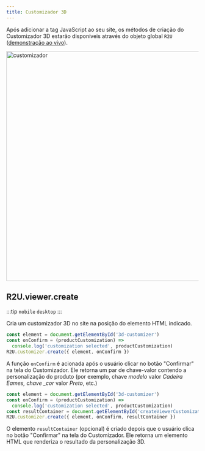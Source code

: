 ```yaml
---
title: Customizador 3D
---
```


Após adicionar a tag JavaScript ao seu site, os métodos de criação do Customizador 3D estarão disponíveis através do objeto global `R2U` ([demonstração ao vivo](https://customizer.r2u.io)).

<div>
  <p float="left">
    <img src="https://sdk.r2u.io/documentation/customizer.gif" title="customizador" width="600"/>
  </p>
</div>

## R2U.viewer.create

:::tip `mobile` `desktop`
:::

Cria um customizador 3D no site na posição do elemento HTML indicado.

```typescript
const element = document.getElementById('3d-customizer')
const onConfirm = (productCustomization) =>
  console.log('customization selected', productCustomization)
R2U.customizer.create({ element, onConfirm })
```

A função `onConfirm` é acionada após o usuário clicar no botão "Confirmar" na tela do Customizador. Ele retorna um par de chave-valor contendo a personalização do produto (por exemplo, chave _modelo_ valor _Cadeira Eames, chave \_cor_ valor _Preto_, etc.)

```typescript
const element = document.getElementById('3d-customizer')
const onConfirm = (productCustomization) =>
  console.log('customization selected', productCustomization)
const resultContainer = document.getElementById('createViewerCustomization')
R2U.customizer.create({ element, onConfirm, resultContainer })
```

O elemento `resultContainer` (opcional) é criado depois que o usuário clica no botão "Confirmar" na tela do Customizador. Ele retorna um elemento HTML que renderiza o resultado da personalização 3D.
